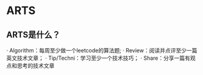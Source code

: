 # ARTS
## ARTS是什么？

·  Algorithm：每周至少做一个leetcode的算法题;
·  Review：阅读并点评至少一篇英文技术文章；
·  Tip/Techni：学习至少一个技术技巧；
·  Share：分享一篇有观点和思考的技术文章

